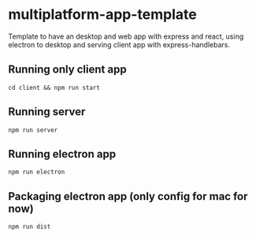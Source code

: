 # multiplatform-app-template
Template to have an desktop and web app with express and react, using electron to desktop and serving client app with express-handlebars.

## Running only client app
``` cd client && npm run start ```
## Running server
``` npm run server ```
## Running electron app
```npm run electron```
## Packaging electron app (only config for mac for now)
`npm run dist`